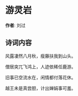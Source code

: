 # 游灵岩

**作者**: 刘过

## 诗词内容

风露凄然八月秋，瘦藤扶我到山头。

僧居突兀飞鸿上，人迹依稀任鹿游。

旧事已空流水在，闲情都付落花休。

越王未是真尝胆，计出婵娟事可羞。


